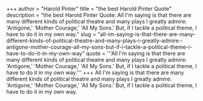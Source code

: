 +++
author = "Harold Pinter"
title = "the best Harold Pinter Quote"
description = "the best Harold Pinter Quote: All I'm saying is that there are many different kinds of political theatre and many plays I greatly admire: 'Antigone,' 'Mother Courage,' 'All My Sons.' But, if I tackle a political theme, I have to do it in my own way."
slug = "all-im-saying-is-that-there-are-many-different-kinds-of-political-theatre-and-many-plays-i-greatly-admire:-antigone-mother-courage-all-my-sons-but-if-i-tackle-a-political-theme-i-have-to-do-it-in-my-own-way"
quote = '''All I'm saying is that there are many different kinds of political theatre and many plays I greatly admire: 'Antigone,' 'Mother Courage,' 'All My Sons.' But, if I tackle a political theme, I have to do it in my own way.'''
+++
All I'm saying is that there are many different kinds of political theatre and many plays I greatly admire: 'Antigone,' 'Mother Courage,' 'All My Sons.' But, if I tackle a political theme, I have to do it in my own way.
